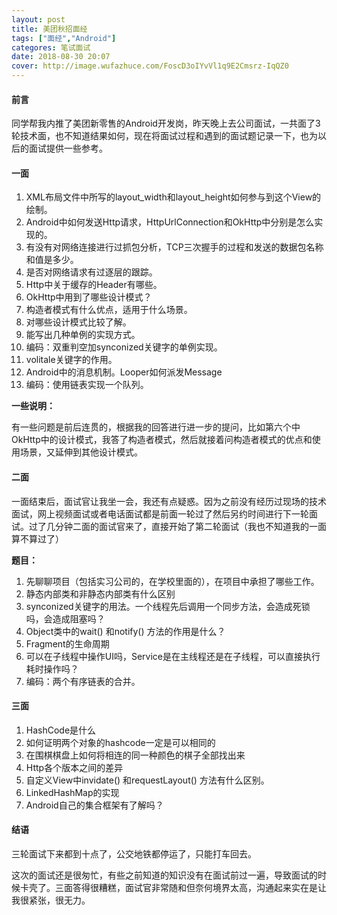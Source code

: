 ```yaml
---
layout: post
title: 美团秋招面经
tags: ["面经","Android"]
categores: 笔试面试
date: 2018-08-30 20:07
cover: http://image.wufazhuce.com/FoscD3oIYvVl1q9E2Cmsrz-IqQZ0
---
```


#### 前言

同学帮我内推了美团新零售的Android开发岗，昨天晚上去公司面试，一共面了3轮技术面，也不知道结果如何，现在将面试过程和遇到的面试题记录一下，也为以后的面试提供一些参考。

#### 一面

1. XML布局文件中所写的layout_width和layout_height如何参与到这个View的绘制。
2. Android中如何发送Http请求，HttpUrlConnection和OkHttp中分别是怎么实现的。
3. 有没有对网络连接进行过抓包分析，TCP三次握手的过程和发送的数据包名称和值是多少。
4. 是否对网络请求有过逐层的跟踪。
5. Http中关于缓存的Header有哪些。
6. OkHttp中用到了哪些设计模式？
7. 构造者模式有什么优点，适用于什么场景。
8. 对哪些设计模式比较了解。
9. 能写出几种单例的实现方式。
10. 编码：双重判空加synconized关键字的单例实现。
11. volitale关键字的作用。
12. Android中的消息机制。Looper如何派发Message
13. 编码：使用链表实现一个队列。

**一些说明：**

有一些问题是前后连贯的，根据我的回答进行进一步的提问，比如第六个中OkHttp中的设计模式，我答了构造者模式，然后就接着问构造者模式的优点和使用场景，又延伸到其他设计模式。

#### 二面

一面结束后，面试官让我坐一会，我还有点疑惑。因为之前没有经历过现场的技术面试，网上视频面试或者电话面试都是前面一轮过了然后另约时间进行下一轮面试。过了几分钟二面的面试官来了，直接开始了第二轮面试（我也不知道我的一面算不算过了）

**题目：**

1. 先聊聊项目（包括实习公司的，在学校里面的），在项目中承担了哪些工作。
2. 静态内部类和非静态内部类有什么区别
3. synconized关键字的用法。一个线程先后调用一个同步方法，会造成死锁吗，会造成阻塞吗？
4. Object类中的wait() 和notify() 方法的作用是什么？
5. Fragment的生命周期
6. 可以在子线程中操作UI吗，Service是在主线程还是在子线程，可以直接执行耗时操作吗？
7. 编码：两个有序链表的合并。




#### 三面

1. HashCode是什么
2. 如何证明两个对象的hashcode一定是可以相同的
3. 在围棋棋盘上如何将相连的同一种颜色的棋子全部找出来
4. Http各个版本之间的差异
5. 自定义View中invidate() 和requestLayout() 方法有什么区别。
6. LinkedHashMap的实现
7. Android自己的集合框架有了解吗？

#### 结语

三轮面试下来都到十点了，公交地铁都停运了，只能打车回去。

这次的面试还是很匆忙，有些之前知道的知识没有在面试前过一遍，导致面试的时候卡壳了。三面答得很糟糕，面试官非常随和但奈何境界太高，沟通起来实在是让我很紧张，很无力。




